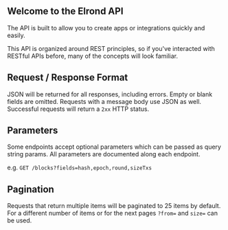 ## Welcome to the Elrond API

The API is built to allow you to create apps or integrations quickly and easily.

This API is organized around REST principles, so if you've interacted with RESTful APIs before, many of the concepts will look familiar.

## Request / Response Format

JSON will be returned for all responses, including errors. Empty or blank fields are omitted. Requests with a message body use JSON as well. Successful requests will return a `2xx` HTTP status.

## Parameters

Some endpoints accept optional parameters which can be passed as query string params. All parameters are documented along each endpoint.

e.g. `GET /blocks?fields=hash,epoch,round,sizeTxs`

## Pagination

Requests that return multiple items will be paginated to 25 items by default. For a different number of items or for the next pages `?from=` and `size=` can be used.
